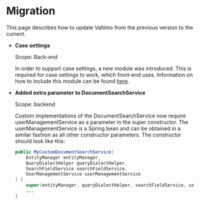 # Migration

This page describes how to update Valtimo from the previous version to the current.

* **Case settings**

  Scope: Back-end

  In order to support case settings, a new module was introduced. This is required for case settings to work, which
  front-end uses. Information on how to include this module can be found [here](/getting-started/modules/core/case.md).

* **Added extra parameter to DocumentSearchService**

  Scope: backend

  Custom implementations of the DocumentSearchService now require userManagementService as a parameter in the super
  constructor. The userManagementService is a Spring bean and can be obtained in a similar fashion as all other
  constructor parameters. The constructor should look like this:

  ```java
  public MyCustomDocumentSearchService(
      EntityManager entityManager,
      QueryDialectHelper queryDialectHelper,
      SearchFieldService searchFieldService,
      UserManagementService userManagementService
  ) {
      super(entityManager, queryDialectHelper, searchFieldService, userManagementService);
      ...
  }
  ```
